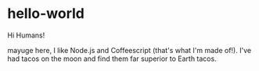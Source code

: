 # hello-world

Hi Humans!

mayuge here, I like Node.js and Coffeescript (that's what I'm made of!).
I've had tacos on the moon and find them far superior to Earth tacos.
